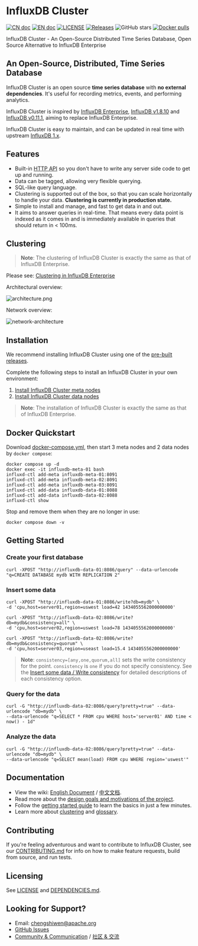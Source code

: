 # InfluxDB Cluster

[![CN doc](https://img.shields.io/badge/文档-中文版-blue.svg)](https://github.com/chengshiwen/influxdb-cluster/wiki)
[![EN doc](https://img.shields.io/badge/document-English-blue.svg)](https://github.com/chengshiwen/influxdb-cluster/wiki/Home-Eng)
[![LICENSE](https://img.shields.io/github/license/chengshiwen/influxdb-cluster.svg)](https://github.com/chengshiwen/influxdb-cluster/blob/master/LICENSE)
[![Releases](https://img.shields.io/github/v/release/chengshiwen/influxdb-cluster.svg)](https://github.com/chengshiwen/influxdb-cluster/releases)
![GitHub stars](https://img.shields.io/github/stars/chengshiwen/influxdb-cluster.svg?label=github%20stars&logo=github)
[![Docker pulls](https://img.shields.io/docker/pulls/chengshiwen/influxdb.svg)](https://hub.docker.com/r/chengshiwen/influxdb)

InfluxDB Cluster - An Open-Source Distributed Time Series Database, Open Source Alternative to InfluxDB Enterprise

## An Open-Source, Distributed, Time Series Database

InfluxDB Cluster is an open source **time series database** with
**no external dependencies**. It's useful for recording metrics,
events, and performing analytics.

InfluxDB Cluster is inspired by [InfluxDB Enterprise](https://docs.influxdata.com/enterprise_influxdb/v1/), [InfluxDB v1.8.10](https://github.com/influxdata/influxdb/tree/v1.8.10) and [InfluxDB v0.11.1](https://github.com/influxdata/influxdb/tree/v0.11.1), aiming to replace InfluxDB Enterprise.

InfluxDB Cluster is easy to maintain, and can be updated in real time with upstream [InfluxDB 1.x](https://github.com/influxdata/influxdb/tree/master-1.x).

## Features

* Built-in [HTTP API](https://docs.influxdata.com/enterprise_influxdb/v1/guides/write_data/) so you don't have to write any server side code to get up and running.
* Data can be tagged, allowing very flexible querying.
* SQL-like query language.
* Clustering is supported out of the box, so that you can scale horizontally to handle your data. **Clustering is currently in production state.**
* Simple to install and manage, and fast to get data in and out.
* It aims to answer queries in real-time. That means every data point is
  indexed as it comes in and is immediately available in queries that
  should return in < 100ms.

## Clustering

> **Note**: The clustering of InfluxDB Cluster is exactly the same as that of InfluxDB Enterprise.

Please see: [Clustering in InfluxDB Enterprise](https://docs.influxdata.com/enterprise_influxdb/v1/concepts/clustering/)

Architectural overview:

![architecture.png](https://github.com/chengshiwen/influxdb-cluster/wiki/image/architecture.png)

Network overview:

![network-architecture](https://docs.influxdata.com/img/enterprise/1-8-network-diagram.png)

## Installation

We recommend installing InfluxDB Cluster using one of the [pre-built releases](https://github.com/chengshiwen/influxdb-cluster/releases).

Complete the following steps to install an InfluxDB Cluster in your own environment:

1. [Install InfluxDB Cluster meta nodes](https://github.com/chengshiwen/influxdb-cluster/wiki/Home-Eng#meta-node-setup)
2. [Install InfluxDB Cluster data nodes](https://github.com/chengshiwen/influxdb-cluster/wiki/Home-Eng#data-node-setup)

> **Note**: The installation of InfluxDB Cluster is exactly the same as that of InfluxDB Enterprise.

## Docker Quickstart

Download [docker-compose.yml](./docker/quick/docker-compose.yml), then start 3 meta nodes and 2 data nodes by `docker compose`:

```
docker compose up -d
docker exec -it influxdb-meta-01 bash
influxd-ctl add-meta influxdb-meta-01:8091
influxd-ctl add-meta influxdb-meta-02:8091
influxd-ctl add-meta influxdb-meta-03:8091
influxd-ctl add-data influxdb-data-01:8088
influxd-ctl add-data influxdb-data-02:8088
influxd-ctl show
```

Stop and remove them when they are no longer in use:

```
docker compose down -v
```

## Getting Started

### Create your first database

```
curl -XPOST "http://influxdb-data-01:8086/query" --data-urlencode "q=CREATE DATABASE mydb WITH REPLICATION 2"
```

### Insert some data

```
curl -XPOST "http://influxdb-data-01:8086/write?db=mydb" \
-d 'cpu,host=server01,region=uswest load=42 1434055562000000000'

curl -XPOST "http://influxdb-data-02:8086/write?db=mydb&consistency=all" \
-d 'cpu,host=server02,region=uswest load=78 1434055562000000000'

curl -XPOST "http://influxdb-data-02:8086/write?db=mydb&consistency=quorum" \
-d 'cpu,host=server03,region=useast load=15.4 1434055562000000000'
```

> **Note**: `consistency=[any,one,quorum,all]` sets the write consistency for the point. `consistency` is `one` if you do not specify consistency. See the [Insert some data / Write consistency](https://github.com/chengshiwen/influxdb-cluster/wiki/Home-Eng#insert-some-data) for detailed descriptions of each consistency option.

### Query for the data

```
curl -G "http://influxdb-data-02:8086/query?pretty=true" --data-urlencode "db=mydb" \
--data-urlencode "q=SELECT * FROM cpu WHERE host='server01' AND time < now() - 1d"
```

### Analyze the data

```
curl -G "http://influxdb-data-02:8086/query?pretty=true" --data-urlencode "db=mydb" \
--data-urlencode "q=SELECT mean(load) FROM cpu WHERE region='uswest'"
```

## Documentation

* View the wiki: [English Document](https://github.com/chengshiwen/influxdb-cluster/wiki/Home-Eng) / [中文文档](https://github.com/chengshiwen/influxdb-cluster/wiki/Home).
* Read more about the [design goals and motivations of the project](https://docs.influxdata.com/enterprise_influxdb/v1/).
* Follow the [getting started guide](https://docs.influxdata.com/enterprise_influxdb/v1/introduction/getting-started/) to learn the basics in just a few minutes.
* Learn more about [clustering](https://docs.influxdata.com/enterprise_influxdb/v1/concepts/clustering/) and [glossary](https://docs.influxdata.com/enterprise_influxdb/v1/concepts/glossary/).

## Contributing

If you're feeling adventurous and want to contribute to InfluxDB Cluster, see our [CONTRIBUTING.md](./CONTRIBUTING.md) for info on how to make feature requests, build from source, and run tests.

## Licensing

See [LICENSE](./LICENSE) and [DEPENDENCIES.md](./DEPENDENCIES.md).

## Looking for Support?

- Email: chengshiwen@apache.org
- [GitHub Issues](https://github.com/chengshiwen/influxdb-cluster/issues)
- [Community & Communication](https://github.com/chengshiwen/influxdb-cluster/wiki/Home-Eng#community--communication) / [社区 & 交流](https://github.com/chengshiwen/influxdb-cluster/wiki#社区--交流)
